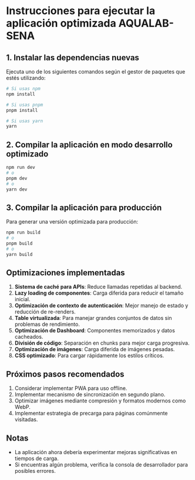# Instrucciones para ejecutar la aplicación optimizada AQUALAB-SENA

## 1. Instalar las dependencias nuevas

Ejecuta uno de los siguientes comandos según el gestor de paquetes que estés utilizando:

```bash
# Si usas npm
npm install

# Si usas pnpm
pnpm install

# Si usas yarn
yarn
```

## 2. Compilar la aplicación en modo desarrollo optimizado

```bash
npm run dev
# o
pnpm dev
# o 
yarn dev
```

## 3. Compilar la aplicación para producción

Para generar una versión optimizada para producción:

```bash
npm run build
# o
pnpm build
# o
yarn build
```

## Optimizaciones implementadas

1. **Sistema de caché para APIs**: Reduce llamadas repetidas al backend.
2. **Lazy loading de componentes**: Carga diferida para reducir el tamaño inicial.
3. **Optimización de contexto de autenticación**: Mejor manejo de estado y reducción de re-renders.
4. **Table virtualizada**: Para manejar grandes conjuntos de datos sin problemas de rendimiento.
5. **Optimización de Dashboard**: Componentes memorizados y datos cacheados.
6. **División de código**: Separación en chunks para mejor carga progresiva.
7. **Optimización de imágenes**: Carga diferida de imágenes pesadas.
8. **CSS optimizado**: Para cargar rápidamente los estilos críticos.

## Próximos pasos recomendados

1. Considerar implementar PWA para uso offline.
2. Implementar mecanismo de sincronización en segundo plano.
3. Optimizar imágenes mediante compresión y formatos modernos como WebP.
4. Implementar estrategia de precarga para páginas comúnmente visitadas.

## Notas

- La aplicación ahora debería experimentar mejoras significativas en tiempos de carga.
- Si encuentras algún problema, verifica la consola de desarrollador para posibles errores.
